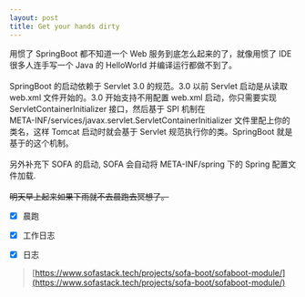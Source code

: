 ```yaml
---
layout: post
title: Get your hands dirty
---
```

用惯了 SpringBoot 都不知道一个 Web 服务到底怎么起来的了，就像用惯了 IDE 很多人连手写一个 Java 的 HelloWorld 并编译运行都做不到了。<br />
<br />SpringBoot 的启动依赖于 Servlet 3.0 的规范。3.0 以前 Servlet 启动是从读取 web.xml 文件开始的。3.0 开始支持不用配置 web.xml 启动，你只需要实现 ServletContainerInitializer 接口，然后基于 SPI 机制在<br />META-INF/services/javax.servlet.ServletContainerInitializer 文件里配上你的类名，这样 Tomcat 启动时就会基于 Servlet 规范执行你的类。SpringBoot 就是基于的这个机制。<br />
<br />另外补充下 SOFA 的启动, SOFA 会自动将 META-INF/spring 下的 Spring 配置文件加载.<br />
<br />~~明天早上起来如果下雨就不去晨跑去冥想了。~~<br />

- [x] 晨跑
- [x] 工作日志
- [x] 日志



> [https://www.sofastack.tech/projects/sofa-boot/sofaboot-module/](https://www.sofastack.tech/projects/sofa-boot/sofaboot-module/)




